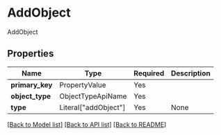 # AddObject

AddObject

## Properties
| Name | Type | Required | Description |
| ------------ | ------------- | ------------- | ------------- |
**primary_key** | PropertyValue | Yes |  |
**object_type** | ObjectTypeApiName | Yes |  |
**type** | Literal["addObject"] | Yes | None |


[[Back to Model list]](../../../README.md#models-v2-link) [[Back to API list]](../../../README.md#apis-v2-link) [[Back to README]](../../../README.md)
